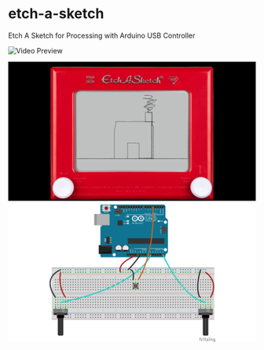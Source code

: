 # etch-a-sketch
Etch A Sketch for Processing with Arduino USB Controller

![Video Preview](/etch-a-sketch.gif)

![Processing Sketch Screenshot](/etch-a-sketch-screenshot.png)
![Arduino Circuit Diagram](/etch-a-sketch_bb.png)
